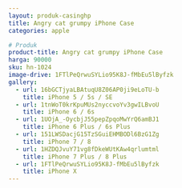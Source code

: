 ```yaml
---
layout: produk-casinghp
title: Angry cat grumpy iPhone Case
categories: apple

# Produk
product-title: Angry cat grumpy iPhone Case
harga: 90000
sku: hn-1024
image-drive: 1FTlPeQrwuSYLio95K8J-fMbEu5lByfzk
gallery:
  - url: 16bGCTjyaLBAtuqU8Z06AP0ji9eLoTU-b
    title: iPhone 5 / 5s / SE
  - url: 1tnWoT0krKpuMUs2nyccvoYv3gwILBvoU
    title: iPhone 6 / 6s
  - url: 1UOjA_-OycbjJ55pepZpqoMwYrQ6amBJ1
    title: iPhone 6 Plus / 6s Plus
  - url: 151LWSDacjG15TzSGuiEHMBODl6BzG1Zg
    title: iPhone 7 / 8
  - url: 1HZDQJvuY71vg8fDkeWUtKAw4qrlumtml
    title: iPhone 7 Plus / 8 Plus
  - url: 1FTlPeQrwuSYLio95K8J-fMbEu5lByfzk
    title: iPhone X
---
```

